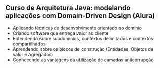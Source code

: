## Curso de Arquitetura Java: modelando aplicações com Domain-Driven Design (Alura)
- Aplicando técnicas do desenvolvimento orientado ao domínio
- Criando software que entrega valor ao cliente
- Entendendo sobre subdomínios, contextos delimitados e contextos compartilhados
- Aprendendo sobre os blocos de construção (Entidades, Objetos de valor e Agregados)
- Conhecendo as vantagens da utilização de camadas anticorrupção
